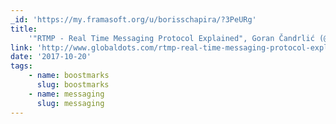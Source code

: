 ```yaml
---
_id: 'https://my.framasoft.org/u/borisschapira/?3PeURg'
title:
    '"RTMP - Real Time Messaging Protocol Explained", Goran Čandrlić (@Chande)'
link: 'http://www.globaldots.com/rtmp-real-time-messaging-protocol-explained-2/'
date: '2017-10-20'
tags:
    - name: boostmarks
      slug: boostmarks
    - name: messaging
      slug: messaging
---
```


<div class="markdown"><p></p></div>
